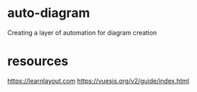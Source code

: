# auto-diagram
Creating a layer of automation for diagram creation

# resources
https://learnlayout.com
https://vuesjs.org/v2/guide/index.html
